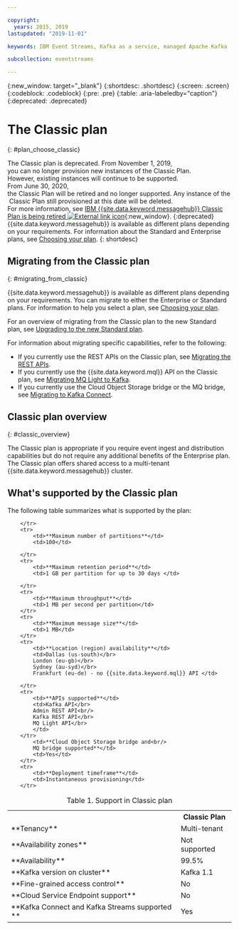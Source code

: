 ```yaml
---

copyright:
  years: 2015, 2019
lastupdated: "2019-11-01"

keywords: IBM Event Streams, Kafka as a service, managed Apache Kafka

subcollection: eventstreams

---
```


{:new_window: target="_blank"}
{:shortdesc: .shortdesc}
{:screen: .screen}
{:codeblock: .codeblock}
{:pre: .pre}
{:table: .aria-labeledby="caption"}
{:deprecated: .deprecated}

# The Classic plan 
{: #plan_choose_classic}

The Classic plan is deprecated. From November 1, 2019, you can no longer provision new instances of the Classic Plan. <br/>However, existing instances will continue to be supported.
From June 30, 2020, the Classic Plan will be retired and no longer supported. Any instance of the Classic Plan still provisioned at this date will be deleted. 
<br/>
For more information, see 
[IBM {{site.data.keyword.messagehub}} Classic Plan is being retired ![External link icon](../../icons/launch-glyph.svg "External link icon")](https://www.ibm.com/cloud/blog/announcements/ibm-event-streams-classic-plan-is-being-retired){:new_window}.
{:deprecated}
{{site.data.keyword.messagehub}} is available as different plans depending on your requirements. For information about the Standard and Enterprise plans, see [Choosing your plan](/docs/services/EventStreams?topic=eventstreams-plan_choose#plan_choose).
{: shortdesc}
 

## Migrating from the Classic plan
{: #migrating_from_classic}

{{site.data.keyword.messagehub}} is available as different plans depending on your requirements. You can migrate to either the Enterprise or Standard plans. For information to help you select a plan, see [Choosing your plan](/docs/services/EventStreams?topic=eventstreams-plan_choose#plan_choose).

For an overview of migrating from the Classic plan to the new Standard plan, see [Upgrading to the new Standard plan](/docs/services/EventStreams?topic=eventstreams-migrate_classic_plan).

For information about migrating specific capabilities, refer to the following: 
* If you currently use the REST APIs on the Classic plan, see [Migrating the REST APIs](/docs/services/EventStreams?topic=eventstreams-migrate_rest_apis).
* If you currently use the {{site.data.keyword.mql}} API on the Classic plan, see [Migrating MQ Light to Kafka](/docs/services/EventStreams?topic=eventstreams-migrate_mqlight).
* If you currently use the Cloud Object Storage bridge or the MQ bridge, see [Migrating to Kafka Connect](/docs/services/EventStreams?topic=eventstreams-migrate_bridges).

## Classic plan overview
{: #classic_overview}

The Classic plan is appropriate if you require event ingest and distribution capabilities but do not require any additional benefits of the Enterprise plan. The Classic plan offers shared access to a multi-tenant {{site.data.keyword.messagehub}} cluster.


## What's supported by the Classic plan

The following table summarizes what is supported by the plan:

<table>
    <caption>Table 1. Support in Classic plan</caption>
      <tr>
	        <th></th>
		    <th>Classic Plan</th>
        </tr>
		<tr>
			<td>**Tenancy**</td>
			<td>Multi-tenant </td>
		</tr>
        <tr>
			<td>**Availability zones**</td>
			<td>Not supported</td>
		</tr>
        <tr>
			<td>**Availability**</td>
			<td>99.5%</td>
		</tr>
	  		<tr>
			<td>**Kafka version on cluster**</td>
			<td>Kafka 1.1</td>
		</tr>
		<tr>
			<td>**Fine-grained access control**</td>
			<td>No</td>
		</tr>
				<tr>
			<td>**Cloud Service Endpoint support**</td>
			<td>No</td>
		</tr>
		<tr>
			<td>**Kafka Connect and Kafka Streams supported **</td>
			<td>Yes</td>

		</tr>
		<tr>
			<td>**Maximum number of partitions**</td>
			<td>100</td>

		</tr>
		<tr>
			<td>**Maximum retention period**</td>
			<td>1 GB per partition for up to 30 days </td>

		</tr>
		<tr>
			<td>**Maximum throughput**</td>
			<td>1 MB per second per partition</td>
		</tr>
		<tr>
			<td>**Maximum message size**</td>
			<td>1 MB</td>
		</tr>
		<tr>
			<td>**Location (region) availability**</td>
			<td>Dallas (us-south)</br>
			London (eu-gb)</br>
			Sydney (au-syd)</br>
			Frankfurt (eu-de) - no {{site.data.keyword.mql}} API </td>

		</tr>
		<tr>
     	    <td>**APIs supported**</td>
			<td>Kafka API</br>
			Admin REST API<br/>
			Kafka REST API</br>
			MQ Light API</br>
		    </td>
		</tr>
			<td>**Cloud Object Storage bridge and<br/>
			MQ bridge supported**</td>
			<td>Yes</td>
		</tr>
		<tr>
			<td>**Deployment timeframe**</td>
			<td>Instantaneous provisioning</td>
		</tr>

</table>

